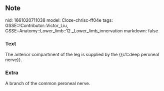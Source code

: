 ## Note
nid: 1661020711038
model: Cloze-chrisc-ff04e
tags: GSSE::!Contributor::Victor_Liu, GSSE::Anatomy::Lower_limb::12._Lower_limb_innervation
markdown: false

### Text
The anterior compartment of the leg is supplied by the {{c1::deep peroneal nerve}}.

### Extra
A branch of the common peroneal nerve.
